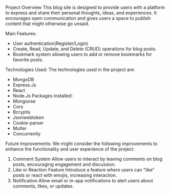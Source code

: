 Project Overview
This blog site is designed to provide users with a platform to express and share their personal thoughts, ideas, and experiences. It encourages open communication and gives users a space to publish content that might otherwise go unsaid.

Main Features:
- User authentication(Register/Login)
- Create, Read, Update, and Delete (CRUD) operations for blog posts.
- Bookmark system allowing users to add or remove bookmarks for favorite posts.

Technologies Used:
The technologies used in the project are:
- MongoDB
- Express.Js
- React
- Node.Js
Packages installed:
- Mongoose
- Cors
- Bcryptis
- Jsonwebtoken
- Cookie-parser
- Multer
- Concurrently

Future Improvements:
We might consider the following improvements to enhance the functionality and user experience of the project:
1. Comment System
Allow users to interact by leaving comments on blog posts, encouraging engagement and discussion.
2. Like or Reaction Feature
Introduce a feature where users can "like" posts or react with emojis, increasing interaction.
4. Notification
Allow email or in-app notifications to alert users about comments, likes, or updates.

